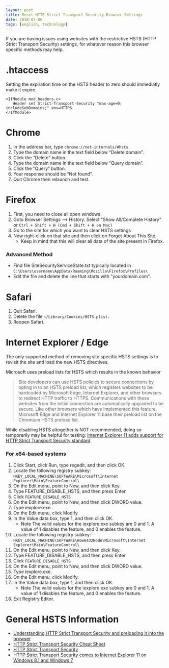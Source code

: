 ```yaml
---
layout: post
title: Reset HTTP Strict Transport Security Browser Settings
date: 2018-07-06
tags: [english, technology]
---
```


If you are having issues using websites with the restrictive HSTS (HTTP Strict Transport Security) settings, for whatever reason this browser specific methods may help.

# .htaccess
Setting the expiration time on the HSTS header to zero should immediatly make it expire.

```
<IfModule mod_headers.c>
   Header set Strict-Transport-Security "max-age=0; includeSubDomains;" env=HTTPS
</IfModule>
```

# Chrome
1. In the address bar, type `chrome://net-internals/#hsts`
2. Type the domain name in the text field below “Delete domain”.
3. Click the “Delete” button.
4. Type the domain name in the text field below “Query domain”.
5. Click the “Query” button.
6. Your response should be “Not found”.
7. Quit Chrome then relaunch and test.

# Firefox
1. First, you need to close all open windows
2. Goto Browser Settings --> History. Select "Show All/Complete History" or `Ctrl + Shift + H (Cmd + Shift + H on Mac)`
3. Go to the site for which you want to clear HSTS settings
4. Now right-click on that site and then click on Forget About This Site.
   * Keep in mind that this will clear all data of the site present in Firefox.

### Advanced Method
* Find file SiteSecurityServiceState.txt typically located in `C:\Users\username\AppData\Roaming\Mozilla\Firefox\Profiles\`
* Edit the file and delete the line that starts with "yourdomain.com".

# Safari
1. Quit Safari.
2. Delete the file `~/Library/Cookies/HSTS.plist.`
3. Reopen Safari.

# Internet Explorer / Edge
The only supported method of removing site specific HSTS settings is to revisit the site and load the new HSTS directives.

Microsoft uses preload lists for HSTS which results in the known behavior
> Site developers can use HSTS policies to secure connections by opting in to an HSTS preload list, which registers websites to be hardcoded by Microsoft Edge, Internet Explorer, and other browsers to redirect HTTP traffic to HTTPS. Communications with these websites from the initial connection are automatically upgraded to be secure. Like other browsers which have implemented this feature, Microsoft Edge and Internet Explorer 11 base their preload list on the Chromium HSTS preload list.
 
While disabling HSTS altogether is NOT recommended, doing so temporarily may be helpful for testing:
[Internet Explorer 11 adds support for HTTP Strict Transport Security standard](https://support.microsoft.com/en-us/help/3071338/internet-explorer-11-adds-support-for-http-strict-transport-security-standard)

### For x64-based systems
1. Click Start, click Run, type regedit, and then click OK.
2. Locate the following registry subkey: `HKEY_LOCAL_MACHINE\SOFTWARE\Microsoft\Internet Explorer\Main\FeatureControl\`
3. On the Edit menu, point to New, and then click Key.
4. Type FEATURE_DISABLE_HSTS, and then press Enter.
5. Click `FEATURE_DISABLE_HSTS`
6. On the Edit menu, point to New, and then click DWORD value.
7. Type iexplore.exe.
8. On the Edit menu, click Modify
9. In the Value data box, type 1, and then click OK.
   * Note The valid values for the iexplore.exe subkey are 0 and 1. A value of 1 disables the feature, and 0 enables the feature.
10. Locate the following registry subkey: `HKEY_LOCAL_MACHINE\SOFTWARE\Wow6432Node\Microsoft\Internet Explorer\Main\FeatureControl\`
11. On the Edit menu, point to New, and then click Key.
12. Type FEATURE_DISABLE_HSTS, and then press Enter.
13. Click `FEATURE_DISABLE_HSTS`
14. On the Edit menu, point to New, and then click DWORD value.
15. Type iexplore.exe.
16. On the Edit menu, click Modify.
17. In the Value data box, type 1, and then click OK.
    * Note The valid values for the iexplore.exe subkey are 0 and 1. A value of 1 disables the feature, and 0 enables the feature.
18. Exit Registry Editor.

# General HSTS Information
* [Understanding HTTP Strict Transport Security and preloading it into the browser](https://www.troyhunt.com/understanding-http-strict-transport/)
* [HTTP Strict Transport Security Cheat Sheet](https://www.owasp.org/index.php/HTTP_Strict_Transport_Security_Cheat_Sheet)
* [HTTP Strict Transport Security](https://en.wikipedia.org/wiki/HTTP_Strict_Transport_Security)
* [HTTP Strict Transport Security comes to Internet Explorer 11 on Windows 8.1 and Windows 7](https://blogs.windows.com/msedgedev/2015/06/09/http-strict-transport-security-comes-to-internet-explorer-11-on-windows-8-1-and-windows-7/)